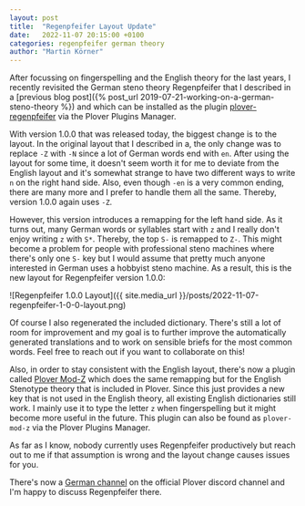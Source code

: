 ```yaml
---
layout: post
title:  "Regenpfeifer Layout Update"
date:   2022-11-07 20:15:00 +0100
categories: regenpfeifer german theory
author: "Martin Körner" 
---
```


After focussing on fingerspelling and the English theory for the last years, I recently revisited the German steno theory Regenpfeifer that I described in a [previous blog post]({% post_url 2019-07-21-working-on-a-german-steno-theory %}) and which can be installed as the plugin [plover-regenpfeifer](https://github.com/mkrnr/plover_regenpfeifer) via the Plover Plugins Manager.

With version 1.0.0 that was released today, the biggest change is to the layout.
In the original layout that I described in a, the only change was to replace `-Z` with `-N` since a lot of German words end with `en`.
After using the layout for some time, it doesn't seem worth it for me to deviate from the English layout and it's somewhat strange to have two different ways to write `n` on the right hand side.
Also, even though `-en` is a very common ending, there are many more and I prefer to handle them all the same.
Thereby, version 1.0.0 again uses `-Z`.

However, this version introduces a remapping for the left hand side.
As it turns out, many German words or syllables start with `z` and I really don't enjoy writing `z` with `S*`.
Thereby, the top `S-` is remapped to `Z-`.
This might become a problem for people with professional steno machines where there's only one `S-` key but I would assume that pretty much anyone interested in German uses a hobbyist steno machine.
As a result, this is the new layout for Regenpfeifer version 1.0.0:

![Regenpfeifer 1.0.0 Layout]({{ site.media_url }}/posts/2022-11-07-regenpfeifer-1-0-0-layout.png)

Of course I also regenerated the included dictionary.
There's still a lot of room for improvement and my goal is to further improve the automatically generated translations and to work on sensible briefs for the most common words.
Feel free to reach out if you want to collaborate on this!

Also, in order to stay consistent with the English layout, there's now a plugin called [Plover Mod-Z](https://github.com/mkrnr/plover_mod_z) which does the same remapping but for the English Stenotype theory that is included in Plover.
Since this just provides a new key that is not used in the English theory, all existing English dictionaries still work.
I mainly use it to type the letter `z` when fingerspelling but it might become more useful in the future.
This plugin can also be found as `plover-mod-z` via the Plover Plugins Manager.

As far as I know, nobody currently uses Regenpfeifer productively but reach out to me if that assumption is wrong and the layout change causes issues for you.

There's now a [German channel](https://discord.com/channels/136953735426473984/1034562627017388142) on the official Plover discord channel and I'm happy to discuss Regenpfeifer there.
